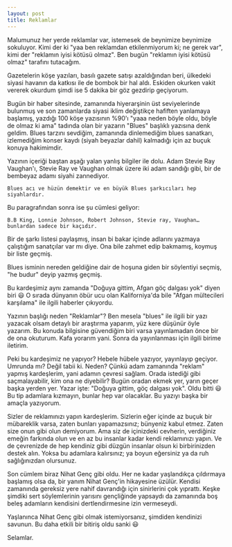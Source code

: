 ```yaml
---
layout: post
title: Reklamlar
---
```


Malumunuz her yerde reklamlar var, istemesek de beynimize beynimize sokuluyor. Kimi der ki "yaa ben reklamdan etkilenmiyorum ki; ne gerek var", kimi der "reklamın iyisi kötüsü olmaz". Ben bugün "reklamın iyisi kötüsü olmaz" tarafını tutacağım.

Gazetelerin köşe yazıları, basılı gazete satışı azaldığından beri, ülkedeki siyasi havanın da katkısı ile de bombok bir hal aldı. Eskiden okurken vakit vererek okurdum şimdi ise 5 dakika bir göz gezdirip geçiyorum.

Bugün bir haber sitesinde, zamanında hiyerarşinin üst seviyelerinde bulunmuş ve son zamanlarda siyasi iklim değiştikçe hafiften yanlamaya başlamış, yazdığı 100 köşe yazısının %90'ı "yaaa neden böyle oldu, böyle de olmaz ki ama" tadında olan bir yazarın "Blues" başlıklı yazısına denk geldim. Blues tarzını sevdiğim, zamanında dinlemediğim blues sanatkarı, izlemediğim konser kaydı (siyah beyazlar dahil) kalmadığı için az buçuk konuya hakimimdir.

Yazının içeriği baştan aşağı yalan yanlış bilgiler ile dolu. Adam Stevie Ray Vaughan'ı, Stevie Ray ve Vaughan olmak üzere iki adam sandığı gibi, bir de bembeyaz adamı siyahi zannediyor.

`Blues acı ve hüzün demektir ve en büyük Blues şarkıcıları hep siyahlardır.`

Bu paragrafından sonra ise şu cümlesi geliyor:

`B.B King, Lonnie Johnson, Robert Johnson, Stevie ray, Vaughan… bunlardan sadece bir kaçıdır.`

Bir de şarkı listesi paylaşmış, insan bi bakar içinde adlarını yazmaya çalıştığım sanatçılar var mı diye. Ona bile zahmet edip bakmamış, koymuş bir liste geçmiş.

Blues isminin nereden geldiğine dair de hoşuna giden bir söylentiyi seçmiş, "he budur" deyip yazmış geçmiş.

Bu kardeşimiz aynı zamanda "Doğuya gittim, Afgan göç dalgası yok" diyen biri 😃 O sırada dünyanın öbür ucu olan Kaliforniya'da bile "Afgan mültecileri karşılama" ile ilgili haberler çıkıyordu.

Yazının başlığı neden "Reklamlar"? Ben mesela "blues" ile ilgili bir yazı yazacak olsam detaylı bir araştırma yaparım, yüz kere düşünür öyle yazarım. Bu konuda bilgisine güvendiğim biri varsa yayınlamadan önce bir de ona okuturum. Kafa yorarım yani. Sonra da yayınlanması için ilgili birime iletirim.

Peki bu kardeşimiz ne yapıyor? Hebele hübele yazıyor, yayınlayıp geçiyor. Umrunda mı? Değil tabii ki. Neden? Çünkü adam zamanında "reklam" yapmış kardeşlerim, yani adamın çevresi sağlam. Orada istediği gibi saçmalayabilir, kim ona ne diyebilir? Bugün oradan ekmek yer, yarın geçer başka yerden yer. Yazar işte: "Doğuya gittim, göç dalgası yok". Oldu bitti 😃 Bu tip adamlara kızmayın, bunlar hep var olacaklar. Bu yazıyı başka bir amaçla yazıyorum.

Sizler de reklamınızı yapın kardeşlerim. Sizlerin eğer içinde az buçuk bir mübareklik varsa, zaten bunları yapamazsınız; bünyeniz kabul etmez. Zaten size onun gibi olun demiyorum. Ama siz de içinizdeki cevherin, verdiğiniz emeğin farkında olun ve en az bu insanlar kadar kendi reklamınızı yapın. Ve de çevrenizde de hep kendiniz gibi düzgün insanlar olsun ki birbirinizden destek alın. Yoksa bu adamlara kalırsınız; ya boyun eğersiniz ya da ruh sağlığınızdan olursunuz.

Son cümlem biraz Nihat Genç gibi oldu. Her ne kadar yaşlandıkça çıldırmaya başlamış olsa da, bir yanım Nihat Genç'in hikayesine üzülür. Kendisi zamanında gereksiz yere nahif davrandığı için sinirlerini çok yıprattı. Keşke şimdiki sert söylemlerinin yarısını gençliğinde yapsaydı da zamanında boş beleş adamların kendisini dertlendirmesine izin vermeseydi.

Yaşlanınca Nihat Genç gibi olmak istemiyorsanız, şimdiden kendinizi savunun. Bu daha etkili bir bitiriş oldu sanki 😃

Selamlar.
